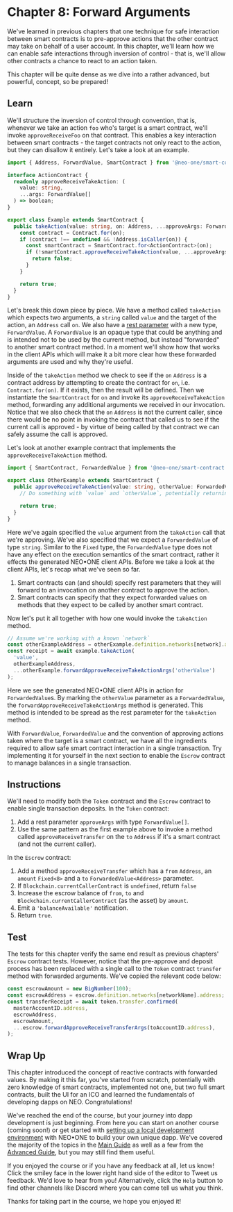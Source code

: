 # Chapter 8: Forward Arguments

We've learned in previous chapters that one technique for safe interaction between smart contracts is to pre-approve actions that the other contract may take on behalf of a user account. In this chapter, we'll learn how we can enable safe interactions through inversion of control - that is, we'll allow other contracts a chance to react to an action taken.

This chapter will be quite dense as we dive into a rather advanced, but powerful, concept, so be prepared!

## Learn

We'll structure the inversion of control through convention, that is, whenever we take an action `foo` who's target is a smart contract, we'll invoke `approveReceiveFoo` on that contract. This enables a key interaction between smart contracts - the target contracts not only react to the action, but they can disallow it entirely. Let's take a look at an example.

```typescript
import { Address, ForwardValue, SmartContract } from '@neo-one/smart-contract';

interface ActionContract {
  readonly approveReceiveTakeAction: (
    value: string,
    ...args: ForwardValue[]
  ) => boolean;
}

export class Example extends SmartContract {
  public takeAction(value: string, on: Address, ...approveArgs: ForwardValue[]): boolean {
    const contract = Contract.for(on);
    if (contract !== undefined && !Address.isCaller(on)) {
      const smartContract = SmartContract.for<ActionContract>(on);
      if (!smartContract.approveReceiveTakeAction(value, ...approveArgs)) {
        return false;
      }
    }

    return true;
  }
}
```

Let's break this down piece by piece. We have a method called `takeAction` which expects two arguments, a `string` called `value` and the target of the action, an `Address` call `on`. We also have a [rest parameter](https://www.typescriptlang.org/docs/handbook/functions.html#rest-parameters) with a new type, `ForwardValue`. A `ForwardValue` is an opaque type that could be anything and is intended not to be used by the current method, but instead "forwarded" to another smart contract method. In a moment we'll show how that works in the client APIs which will make it a bit more clear how these forwarded arguments are used and why they're useful.

Inside of the `takeAction` method we check to see if the `on` `Address` is a contract address by attempting to create the contract for `on`, i.e. `Contract.for(on)`. If it exists, then the result will be defined. Then we instantiate the `SmartContract` for `on` and invoke its `approveReceiveTakeAction` method, forwarding any additional arguments we received in our invocation. Notice that we also check that the `on` `Address` is not the current caller, since there would be no point in invoking the contract that called us to see if the current call is approved - by virtue of being called by that contract we can safely assume the call is approved.

Let's look at another example contract that implements the `approveReceiveTakeAction` method.

```typescript
import { SmartContract, ForwardedValue } from '@neo-one/smart-contract';

export class OtherExample extends SmartContract {
  public approveReceiveTakeAction(value: string, otherValue: ForwardedValue<string>): boolean {
    // Do something with `value` and `otherValue`, potentially returning `false`.

    return true;
  }
}
```

Here we've again specified the `value` argument from the `takeAction` call that we're approving. We've also specified that we expect a `ForwardedValue` of type `string`. Similar to the `Fixed` type, the `ForwardedValue` type does not have any effect on the execution semantics of the smart contract, rather it effects the generated NEO•ONE client APIs. Before we take a look at the client APIs, let's recap what we've seen so far.

  1. Smart contracts can (and should) specify rest parameters that they will forward to an invocation on another contract to approve the action.
  2. Smart contracts can specify that they expect forwarded values on methods that they expect to be called by another smart contract.

Now let's put it all together with how one would invoke the `takeAction` method.

```typescript
// Assume we're working with a known `network`
const otherExampleAddress = otherExample.definition.networks[network].address;
const receipt = await example.takeAction(
  'value',
  otherExampleAddress,
  ...otherExample.forwardApproveReceiveTakeActionArgs('otherValue')
);
```

Here we see the generated NEO•ONE client APIs in action for `ForwardedValue`s. By marking the `otherValue` parameter as a `ForwardedValue`, the `forwardApproveReceiveTakeActionArgs` method is generated. This method is intended to be spread as the rest parameter for the `takeAction` method.

With `ForwardValue`, `ForwardedValue` and the convention of approving actions taken where the target is a smart contract, we have all the ingredients required to allow safe smart contract interaction in a single transaction. Try implementing it for yourself in the next section to enable the `Escrow` contract to manage balances in a single transaction.

## Instructions

We'll need to modify both the `Token` contract and the `Escrow` contract to enable single transaction deposits. In the `Token` contract:

  1. Add a rest parameter `approveArgs` with type `ForwardValue[]`.
  2. Use the same pattern as the first example above to invoke a method called `approveReceiveTransfer` on the `to` `Address` if it's a smart contract (and not the current caller).

In the `Escrow` contract:

  1. Add a method `approveReceiveTransfer` which has a `from` `Address`, an `amount` `Fixed<8>` and a `to` `ForwardedValue<Address>` parameter.
  2. If `Blockchain.currentCallerContract` is `undefined`, return `false`
  3. Increase the escrow balance of `from`, `to` and `Blockchain.currentCallerContract` (as the asset) by `amount`.
  4. Emit a `'balanceAvailable'` notification.
  5. Return `true`.

## Test

The tests for this chapter verify the same end result as previous chapters' `Escrow` contract tests. However, notice that the pre-approve and deposit process has been replaced with a single call to the `Token` contract `transfer` method with forwarded arguments. We've copied the relevant code below:

```typescript
const escrowAmount = new BigNumber(100);
const escrowAddress = escrow.definition.networks[networkName].address;
const transferReceipt = await token.transfer.confirmed(
  masterAccountID.address,
  escrowAddress,
  escrowAmount,
  ...escrow.forwardApproveReceiveTransferArgs(toAccountID.address),
);
```

## Wrap Up

This chapter introduced the concept of reactive contracts with forwarded values. By making it this far, you've started from scratch, potentially with zero knowledge of smart contracts, implemented not one, but two full smart contracts, built the UI for an ICO and learned the fundamentals of developing dapps on NEO. Congratulations!

We've reached the end of the course, but your journey into dapp development is just beginning. From here you can start on another course (coming soon!) or get started with [setting up a local development environment](/docs/environment-setup) with NEO•ONE to build your own unique dapp. We've covered the majority of the topics in the [Main Guide](/docs/hello-world) as well as a few from the [Advanced Guide](/docs/native-assets), but you may still find them useful.

If you enjoyed the course or if you have any feedback at all, let us know! Click the smiley face in the lower right hand side of the editor to Tweet us feedback. We'd love to hear from you! Alternatively, click the `Help` button to find other channels like Discord where you can come tell us what you think.

Thanks for taking part in the course, we hope you enjoyed it!

